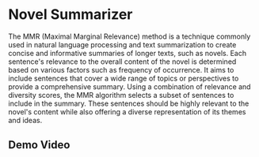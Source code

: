 # Novel Summarizer 

The MMR (Maximal Marginal Relevance) method is a technique commonly used in natural language processing and text summarization to create concise and informative summaries of longer texts, such as novels. Each sentence's relevance to the overall content of the novel is determined based on various factors such as frequency of occurrence. It aims to include sentences that cover a wide range of topics or perspectives to provide a comprehensive summary. Using a combination of relevance and diversity scores, the MMR algorithm selects a subset of sentences to include in the summary. These sentences should be highly relevant to the novel's content while also offering a diverse representation of its themes and ideas.

## Demo Video

